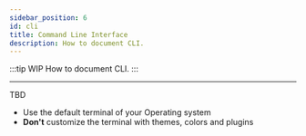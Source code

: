 ```yaml
---
sidebar_position: 6
id: cli
title: Command Line Interface
description: How to document CLI.
---
```


:::tip WIP
How to document CLI.
:::



---

TBD

- Use the default terminal of your Operating system
- **Don't** customize the terminal with themes, colors and plugins